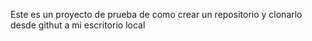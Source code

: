 Este es un proyecto de prueba de como crear un repositorio y clonarlo desde githut a mi escritorio local